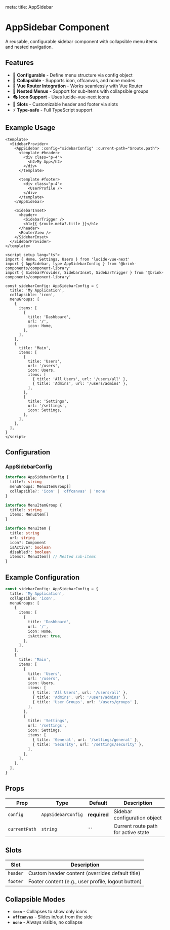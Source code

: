 <route lang="yaml">
meta:
  title: AppSidebar
</route>

<script setup lang="ts">
import { Home, Settings, Users, FileText, HelpCircle } from 'lucide-vue-next'
import type { AppSidebarConfig } from '../src/components/AppSidebar.types'

// Example sidebar configuration
const exampleConfig: AppSidebarConfig = {
  title: 'My Application',
  collapsible: 'icon',
  menuGroups: [
    {
      items: [
        {
          title: 'Dashboard',
          url: '/',
          icon: Home,
          isActive: true,
        },
      ],
    },
    {
      title: 'Main',
      items: [
        {
          title: 'Users',
          url: '/users',
          icon: Users,
          items: [
            {
              title: 'All Users',
              url: '/users/all',
            },
            {
              title: 'Admins',
              url: '/users/admins',
            },
            {
              title: 'User Groups',
              url: '/users/groups',
            },
          ],
        },
        {
          title: 'Documents',
          url: '/documents',
          icon: FileText,
        },
        {
          title: 'Settings',
          url: '/settings',
          icon: Settings,
          items: [
            {
              title: 'General',
              url: '/settings/general',
            },
            {
              title: 'Security',
              url: '/settings/security',
            },
            {
              title: 'Notifications',
              url: '/settings/notifications',
            },
          ],
        },
      ],
    },
    {
      title: 'Support',
      items: [
        {
          title: 'Help',
          url: '/help',
          icon: HelpCircle,
        },
      ],
    },
  ],
}
</script>

<div class="p-8">
<div class="max-w-4xl mx-auto space-y-12 prose dark:prose-invert prose-headings:text-foreground prose-p:text-muted-foreground">

# AppSidebar Component

A reusable, configurable sidebar component with collapsible menu items and nested navigation.

## Features

- 🎯 **Configurable** - Define menu structure via config object
- 📱 **Collapsible** - Supports icon, offcanvas, and none modes
- 🔗 **Vue Router Integration** - Works seamlessly with Vue Router
- 🎨 **Nested Menus** - Support for sub-items with collapsible groups
- 🎭 **Icon Support** - Uses lucide-vue-next icons
- 🎪 **Slots** - Customizable header and footer via slots
- ⚡ **Type-safe** - Full TypeScript support

## Example Usage

```vue
<template>
  <SidebarProvider>
    <AppSidebar :config="sidebarConfig" :current-path="$route.path">
      <template #header>
        <div class="p-4">
          <h2>My App</h2>
        </div>
      </template>

      <template #footer>
        <div class="p-4">
          <UserProfile />
        </div>
      </template>
    </AppSidebar>

    <SidebarInset>
      <header>
        <SidebarTrigger />
        <h1>{{ $route.meta?.title }}</h1>
      </header>
      <RouterView />
    </SidebarInset>
  </SidebarProvider>
</template>

<script setup lang="ts">
import { Home, Settings, Users } from 'lucide-vue-next'
import { AppSidebar, type AppSidebarConfig } from '@brink-components/component-library'
import { SidebarProvider, SidebarInset, SidebarTrigger } from '@brink-components/component-library'

const sidebarConfig: AppSidebarConfig = {
  title: 'My Application',
  collapsible: 'icon',
  menuGroups: [
    {
      items: [
        {
          title: 'Dashboard',
          url: '/',
          icon: Home,
        },
      ],
    },
    {
      title: 'Main',
      items: [
        {
          title: 'Users',
          url: '/users',
          icon: Users,
          items: [
            { title: 'All Users', url: '/users/all' },
            { title: 'Admins', url: '/users/admins' },
          ],
        },
        {
          title: 'Settings',
          url: '/settings',
          icon: Settings,
        },
      ],
    },
  ],
}
</script>
```

## Configuration

### AppSidebarConfig

```typescript
interface AppSidebarConfig {
  title?: string
  menuGroups: MenuItemGroup[]
  collapsible?: 'icon' | 'offcanvas' | 'none'
}

interface MenuItemGroup {
  title?: string
  items: MenuItem[]
}

interface MenuItem {
  title: string
  url: string
  icon?: Component
  isActive?: boolean
  disabled?: boolean
  items?: MenuItem[] // Nested sub-items
}
```

## Example Configuration

<div class="not-prose">

```typescript
const sidebarConfig: AppSidebarConfig = {
  title: 'My Application',
  collapsible: 'icon',
  menuGroups: [
    {
      items: [
        {
          title: 'Dashboard',
          url: '/',
          icon: Home,
          isActive: true,
        },
      ],
    },
    {
      title: 'Main',
      items: [
        {
          title: 'Users',
          url: '/users',
          icon: Users,
          items: [
            { title: 'All Users', url: '/users/all' },
            { title: 'Admins', url: '/users/admins' },
            { title: 'User Groups', url: '/users/groups' },
          ],
        },
        {
          title: 'Settings',
          url: '/settings',
          icon: Settings,
          items: [
            { title: 'General', url: '/settings/general' },
            { title: 'Security', url: '/settings/security' },
          ],
        },
      ],
    },
  ],
}
```

</div>

## Props

| Prop | Type | Default | Description |
|------|------|---------|-------------|
| `config` | `AppSidebarConfig` | **required** | Sidebar configuration object |
| `currentPath` | `string` | `''` | Current route path for active state |

## Slots

| Slot | Description |
|------|-------------|
| `header` | Custom header content (overrides default title) |
| `footer` | Footer content (e.g., user profile, logout button) |

## Collapsible Modes

- **`icon`** - Collapses to show only icons
- **`offcanvas`** - Slides in/out from the side
- **`none`** - Always visible, no collapse

</div>
</div>
